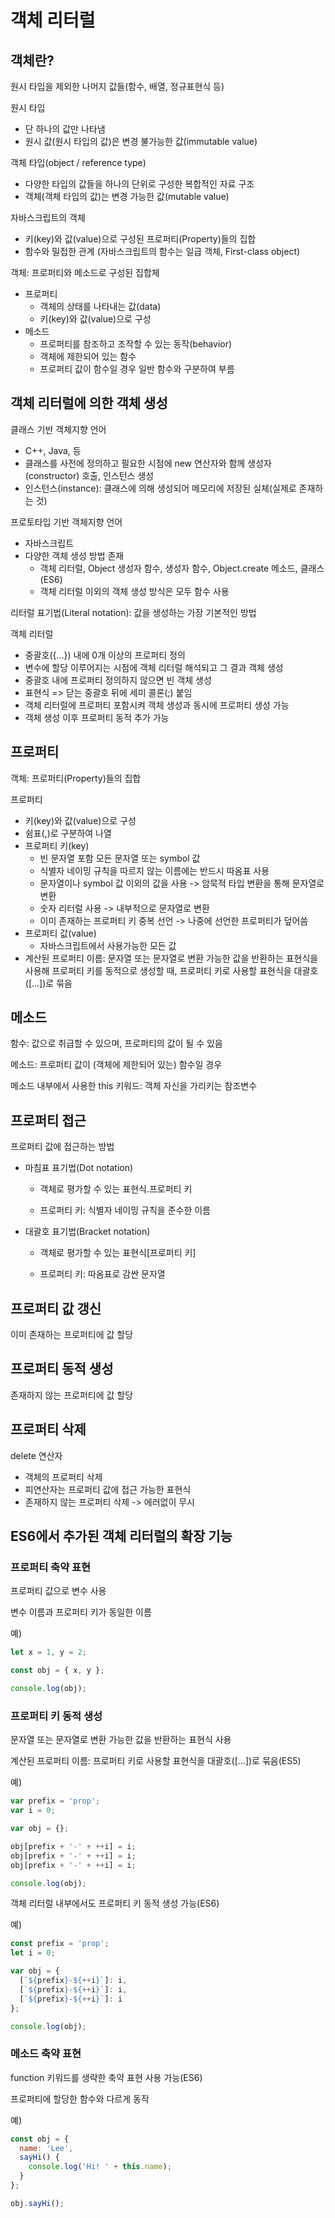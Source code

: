# 객체 리터럴

## 객체란?

원시 타입을 제외한 나머지 값들(함수, 배열, 정규표현식 등)



원시 타입

- 단 하나의 값만 나타냄
- 원시 값(원시 타입의 값)은 변경 불가능한 값(immutable value)

객체 타입(object / reference type)

- 다양한 타입의 값들을 하나의 단위로 구성한 복합적인 자료 구조
- 객체(객체 타입의 값)는 변경 가능한 값(mutable value)



자바스크립트의 객체

- 키(key)와 값(value)으로 구성된 프로퍼티(Property)들의 집합
- 함수와 밀접한 관계 (자바스크립트의 함수는 일급 객체, First-class object)



객체: 프로퍼티와 메소드로 구성된 집합체

- 프로퍼티
  - 객체의 상태를 나타내는 값(data)
  - 키(key)와 값(value)으로 구성
- 메소드
  - 프로퍼티를 참조하고 조작할 수 있는 동작(behavior)
  - 객체에 제한되어 있는 함수
  - 프로퍼티 값이 함수일 경우 일반 함수와 구분하여 부름



## 객체 리터럴에 의한 객체 생성

클래스 기반 객체지향 언어

- C++, Java, 등
- 클래스를 사전에 정의하고 필요한 시점에 new 연산자와 함께 생성자(constructor) 호출, 인스턴스 생성
- 인스턴스(instance): 클래스에 의해 생성되어 메모리에 저장된 실체(실제로 존재하는 것)

프로토타입 기반 객체지향 언어

- 자바스크립트
- 다양한 객체 생성 방법 존재
  - 객체 리터럴, Object 생성자 함수, 생성자 함수, Object.create 메소드, 클래스(ES6)
  - 객체 리터럴 이외의 객체 생성 방식은 모두 함수 사용



리터럴 표기법(Literal notation): 값을 생성하는 가장 기본적인 방법

객체 리터럴

- 중괄호({...}) 내에 0개 이상의 프로퍼티 정의
- 변수에 할당 이루어지는 시점에 객체 리터럴 해석되고 그 결과 객체 생성
- 중괄호 내에 프로퍼티 정의하지 않으면 빈 객체 생성
- 표현식 => 닫는 중괄호 뒤에 세미 콜론(;) 붙임
- 객체 리터럴에 프로퍼티 포함시켜 객체 생성과 동시에 프로퍼티 생성 가능
- 객체 생성 이후 프로퍼티 동적 추가 가능



## 프로퍼티

객체: 프로퍼티(Property)들의 집합

프로퍼티

- 키(key)와 값(value)으로 구성
- 쉼표(,)로 구분하여 나열
- 프로퍼티 키(key)
  - 빈 문자열 포함 모든 문자열 또는 symbol 값
  - 식별자 네이밍 규칙을 따르지 않는 이름에는 반드시 따옴표 사용
  - 문자열이나 symbol 값 이외의 값을 사용 -> 암묵적 타입 변환을 통해 문자열로 변환
  - 숫자 리터럴 사용 -> 내부적으로 문자열로 변환
  - 이미 존재하는 프로퍼티 키 중복 선언 -> 나중에 선언한 프로퍼티가 덮어씀
- 프로퍼티 값(value)
  - 자바스크립트에서 사용가능한 모든 값
- 계산된 프로퍼티 이름: 문자열 또는 문자열로 변환 가능한 값을 반환하는 표현식을 사용해 프로퍼티 키를 동적으로 생성할 때, 프로퍼티 키로 사용할 표현식을 대괄호([...])로 묶음



## 메소드

함수: 값으로 취급할 수 있으며, 프로퍼티의 값이 될 수 있음

메소드: 프로퍼티 값이 (객체에 제한되어 있는) 함수일 경우

메소드 내부에서 사용한 this 키워드: 객체 자신을 가리키는 참조변수



## 프로퍼티 접근

프로퍼티 값에 접근하는 방법

- 마침표 표기법(Dot notation)

  - 객체로 평가할 수 있는 표현식.프로퍼티 키

  - 프로퍼티 키: 식별자 네이밍 규칙을 준수한 이름

- 대괄호 표기법(Bracket notation)

  - 객체로 평가할 수 있는 표현식[프로퍼티 키]

  - 프로퍼티 키: 따옴표로 감싼 문자열



## 프로퍼티 값 갱신

이미 존재하는 프로퍼티에 값 할당



## 프로퍼티 동적 생성

존재하지 않는 프로퍼티에 값 할당



## 프로퍼티 삭제

delete 연산자

- 객체의 프로퍼티 삭제
- 피연산자는 프로퍼티 값에 접근 가능한 표현식
- 존재하지 않는 프로퍼티 삭제 -> 에러없이 무시



## ES6에서 추가된 객체 리터럴의 확장 기능

### 프로퍼티 축약 표현

프로퍼티 값으로 변수 사용

변수 이름과 프로퍼티 키가 동일한 이름

예)

```javascript
let x = 1, y = 2;

const obj = { x, y };

console.log(obj);
```



### 프로퍼티 키 동적 생성

문자열 또는 문자열로 변환 가능한 값을 반환하는 표현식 사용

계산된 프로퍼티 이름: 프로퍼티 키로 사용할 표현식을 대괄호([...])로 묶음(ES5)

예)

```javascript
var prefix = 'prop';
var i = 0;

var obj = {};

obj[prefix + '-' + ++i] = i;
obj[prefix + '-' + ++i] = i;
obj[prefix + '-' + ++i] = i;

console.log(obj);
```



객체 리터럴 내부에서도 프로퍼티 키 동적 생성 가능(ES6)

예)

```javascript
const prefix = 'prop';
let i = 0;

var obj = {
  [`${prefix}-${++i}`]: i,
  [`${prefix}-${++i}`]: i,
  [`${prefix}-${++i}`]: i
};

console.log(obj);
```



### 메소드 축약 표현

function 키워드를 생략한 축약 표현 사용 가능(ES6)

프로퍼티에 할당한 함수와 다르게 동작

예)

```javascript
const obj = {
  name: 'Lee',
  sayHi() {
    console.log('Hi! ' + this.name);
  }
};

obj.sayHi();
```